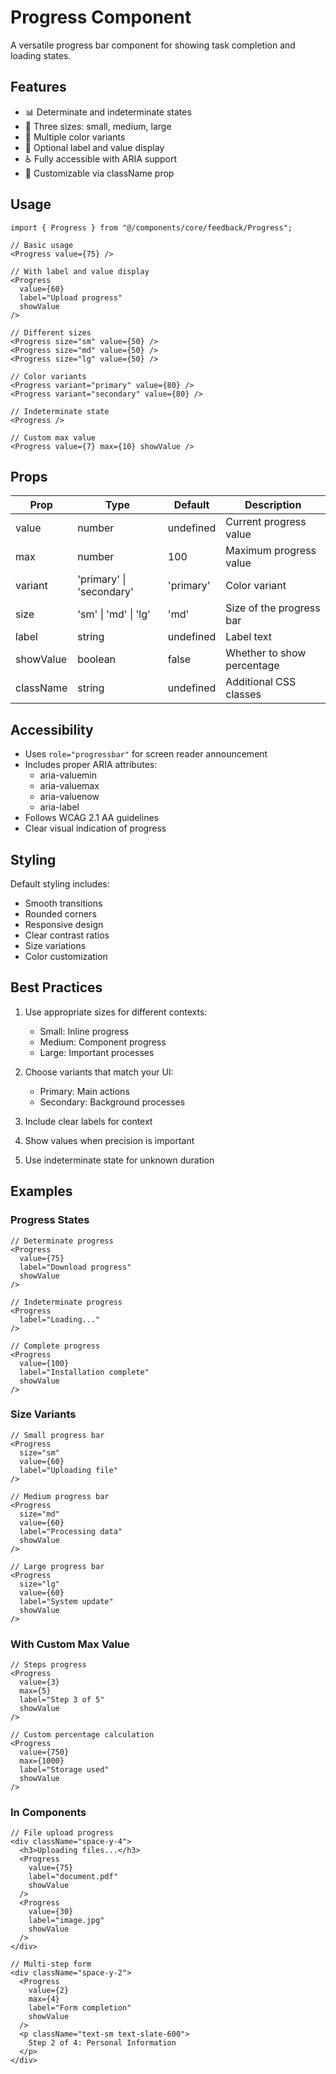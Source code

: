 # Progress Component

A versatile progress bar component for showing task completion and loading states.

## Features

- 📊 Determinate and indeterminate states
- 📏 Three sizes: small, medium, large
- 🎨 Multiple color variants
- 📝 Optional label and value display
- ♿ Fully accessible with ARIA support
- 🎯 Customizable via className prop

## Usage

```tsx
import { Progress } from "@/components/core/feedback/Progress";

// Basic usage
<Progress value={75} />

// With label and value display
<Progress
  value={60}
  label="Upload progress"
  showValue
/>

// Different sizes
<Progress size="sm" value={50} />
<Progress size="md" value={50} />
<Progress size="lg" value={50} />

// Color variants
<Progress variant="primary" value={80} />
<Progress variant="secondary" value={80} />

// Indeterminate state
<Progress />

// Custom max value
<Progress value={7} max={10} showValue />
```

## Props

| Prop | Type | Default | Description |
|------|------|---------|-------------|
| value | number | undefined | Current progress value |
| max | number | 100 | Maximum progress value |
| variant | 'primary' \| 'secondary' | 'primary' | Color variant |
| size | 'sm' \| 'md' \| 'lg' | 'md' | Size of the progress bar |
| label | string | undefined | Label text |
| showValue | boolean | false | Whether to show percentage |
| className | string | undefined | Additional CSS classes |

## Accessibility

- Uses `role="progressbar"` for screen reader announcement
- Includes proper ARIA attributes:
  - aria-valuemin
  - aria-valuemax
  - aria-valuenow
  - aria-label
- Follows WCAG 2.1 AA guidelines
- Clear visual indication of progress

## Styling

Default styling includes:
- Smooth transitions
- Rounded corners
- Responsive design
- Clear contrast ratios
- Size variations
- Color customization

## Best Practices

1. Use appropriate sizes for different contexts:
   - Small: Inline progress
   - Medium: Component progress
   - Large: Important processes

2. Choose variants that match your UI:
   - Primary: Main actions
   - Secondary: Background processes

3. Include clear labels for context
4. Show values when precision is important
5. Use indeterminate state for unknown duration

## Examples

### Progress States

```tsx
// Determinate progress
<Progress
  value={75}
  label="Download progress"
  showValue
/>

// Indeterminate progress
<Progress
  label="Loading..."
/>

// Complete progress
<Progress
  value={100}
  label="Installation complete"
  showValue
/>
```

### Size Variants

```tsx
// Small progress bar
<Progress
  size="sm"
  value={60}
  label="Uploading file"
/>

// Medium progress bar
<Progress
  size="md"
  value={60}
  label="Processing data"
  showValue
/>

// Large progress bar
<Progress
  size="lg"
  value={60}
  label="System update"
  showValue
/>
```

### With Custom Max Value

```tsx
// Steps progress
<Progress
  value={3}
  max={5}
  label="Step 3 of 5"
  showValue
/>

// Custom percentage calculation
<Progress
  value={750}
  max={1000}
  label="Storage used"
  showValue
/>
```

### In Components

```tsx
// File upload progress
<div className="space-y-4">
  <h3>Uploading files...</h3>
  <Progress
    value={75}
    label="document.pdf"
    showValue
  />
  <Progress
    value={30}
    label="image.jpg"
    showValue
  />
</div>

// Multi-step form
<div className="space-y-2">
  <Progress
    value={2}
    max={4}
    label="Form completion"
    showValue
  />
  <p className="text-sm text-slate-600">
    Step 2 of 4: Personal Information
  </p>
</div>
```
